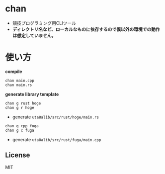 # chan
- 競技プログラミング用CLIツール
- **ディレクトリ名など、ローカルなものに依存するので僕以外の環境での動作は想定していません。**

# 使い方
**compile**
```
chan main.cpp
chan main.rs
```
**generate library template**
```
chan g rust hoge
chan g r hoge
```
- generate `uta8alib/src/rust/hoge/main.rs`
```
chan g cpp fuga
chan g c fuga
```
- generate `uta8alib/src/rust/fuga/main.cpp`

## License
MIT